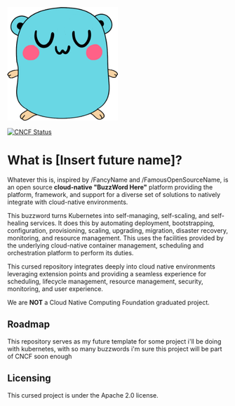 <img alt="bruh" src="wtf.png" width="50%" height="50%">

[![CNCF Status](https://img.shields.io/badge/cncf%20status-rejected-blue.svg)](https://www.cncf.io/projects)

# What is [Insert future name]?

Whatever this is, inspired by /FancyName and /FamousOpenSourceName, is an open source **cloud-native "BuzzWord Here"** platform providing the platform, framework, and support for a diverse set of solutions to natively integrate with cloud-native environments.

This buzzword turns Kubernetes into self-managing, self-scaling, and self-healing services. It does this by automating deployment, bootstrapping, configuration, provisioning, scaling, upgrading, migration, disaster recovery, monitoring, and resource management. This uses the facilities provided by the underlying cloud-native container management, scheduling and orchestration platform to perform its duties.

This cursed repository integrates deeply into cloud native environments leveraging extension points and providing a seamless experience for scheduling, lifecycle management, resource management, security, monitoring, and user experience.


We are **NOT** a Cloud Native Computing Foundation graduated project.

## Roadmap

This repository serves as my future template for some project i'll be doing with kubernetes, with so many buzzwords i'm sure this project will be part of CNCF soon enough

## Licensing

This cursed project is under the Apache 2.0 license.
